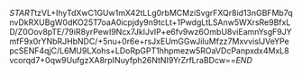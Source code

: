 $START$tzVL+IhyTdXwC1GUw1mX42tLLg0rbMCMziSvgrFXQr8id13nGBFMb7qnvDkRXUBgW0dKO25T7oaA0icpjdy9n9tcLt+1PwdgLtLSAnw5WXrsRe9BfxLD/Z0Oov8pTE/79iR8yrPewI9Ncx7JklJvIP+e6fv9wz6OmbU8viEamnYsgF9JYmfF9x0rYNbRJHbNDC/+5nu+0r6e+rsJxEUmGGwJiIuMfzz7MxvvisIJVeYPepcSENF4qjC/L6MU9LXohs+LDoRpGPT1hhpmezw5ROaVDcPanpxdx4MxL8vcorqd7+0qw9UufgzXA8rpINuyfph26NtNI9YrZrfLraBDcw==$END$